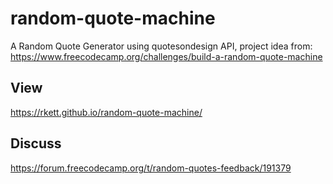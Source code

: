 # random-quote-machine

A Random Quote Generator using quotesondesign API, project idea from: https://www.freecodecamp.org/challenges/build-a-random-quote-machine 

## View

https://rkett.github.io/random-quote-machine/

## Discuss

https://forum.freecodecamp.org/t/random-quotes-feedback/191379
